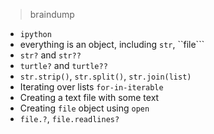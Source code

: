 > braindump

* ```ipython```
* everything is an object, including ```str```, ``file```
* ```str?``` and ```str??```
* ```turtle?``` and ```turtle??```
* ```str.strip()```, ```str.split()```, ```str.join(list)```
* Iterating over lists ```for-in-iterable```
* Creating a text file with some text
* Creating ```file``` object using ```open```
* ```file.?```, ```file.readlines?```
